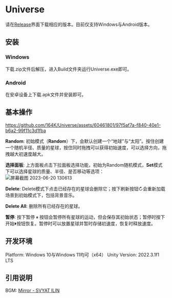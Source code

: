 # Universe
请在[Release](https://github.com/164K/Universe/releases)界面下载相应的版本。目前仅支持Windows与Android版本。

## 安装

### Windows
下载.zip文件后解压，进入Build文件夹运行Universe.exe即可。

### Android
在安卓设备上下载.apk文件并安装即可。

## 基本操作

https://github.com/164K/Universe/assets/60461801/97f5af7a-f840-40e1-b6a2-99f11c3d1fba

**Random**: 初始模式（**Random**）下，会默认创建一个“地球”与“太阳”。按住创建一个随机半径、质量的星球，按住同时拖拽可以获得初始速度，可以选择方向，拖拽越大初速度越大。

**选择面板**: 上方面板点击下拉面板选择功能，初始为Random随机模式，**Set**模式下可以选择星球的质量、半径、是否移动等选项：
![屏幕截图 2023-06-20 130613](https://github.com/164K/Universe/assets/60461801/f010affa-409c-4ce1-94fd-ba8086b08c8a)

**Delete**: Delete模式下点击已经存在的星球会删除它；按下刷新按钮&#8635;会重新加载场景到初始模式下，包括背景音乐。

**Delete All**: 删除所有已经存在的星球。

**暂停**: 按下暂停 &#x23f8; 按钮会暂停所有星球的运动，但会保存其初始状态；暂停时按下开始&#x23F5;按钮恢复。暂停时可以放置星球并暂时存储初速度，恢复时释放速度。

## 开发环境
Platform: Windows 10与Windows 11均可（x64）
Unity Version: 2022.3.1f1 LTS

## 引用说明
BGM: [Mirror - SVYAT ILIN](https://music.163.com/#/song?id=1449668208)
